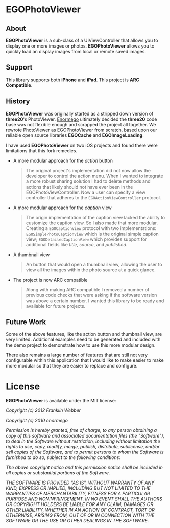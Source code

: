 # EGOPhotoViewer

## About

**EGOPhotoViewer** is a sub-class of a UIViewController that allows you to 
display one or more images or photos. **EGOPhotoViewer** allows you to quickly
load an display images from local or remote saved images.

## Support

This library supports both __iPhone__ and __iPad__. This project is __ARC Compatible__.

## History

**EGOPhotoViewer** was originally started as a stripped down version of
**three20**'s PhotoViewer. [Enormego](http://enormego.com/) ultimately decided
the **three20** code base was not flexible enough and scrapped the project all
together. We rewrote PhotoViewer as EGOPhotoViewer from scratch, based upon our
reliable open source libraries **EGOCache** and **EGOImageLoading**.

I have used **EGOPhotoViewer** on two iOS projects and found there were
limitations that this fork remedies.

* A more modular approach for the _action_ button

    > The original project's implementation did not now allow the developer to 
      control the action menu. When I wanted to integrate a more robust sharing
      solution I had to delete methods and actions that likely should not have
      ever been in the EGOPhotoViewController. Now a user can specify a view
      controller that adheres to the `EGOActionViewController` protocol.

* A more modular approach for the _caption_ view

    > The origin implementation of the caption view lacked the ability to
    customize the caption view. So I also made that more modular. Creating a
    `EGOCaptionView` protocol with two implementations: 
    `EGOSimplePhotoCaptionView` which is the original simple caption view; 
    `EGODetailedCaptionView` which provides support for additional fields
    like _title_, _source_, and _published_.

* A thumbnail view

    > An button that would open a thumbnail view, allowing the user to view
    all the images within the photo source at a quick glance.
    
* The project is now ARC compatible

    > Along with making ARC compatible I removed a number of previous code
    checks that were asking if the software version was above a certain number.
    I wanted this library to be ready and available for future projects.
    

## Future Work

Some of the above features, like the action button and thumbnail view, are very
limited. Additional examples need to be generated and included with the demo
project to demonstrate how to use this more modular design.

There also remains a large number of features that are still not very 
configurable within this application that I would like to make easier to make 
more modular so that they are easier to replace and configure.

# License

**EGOPhotoViewer** is available under the MIT license:

*Copyright (c) 2012 Franklin Webber*

*Copyright (c) 2010 enormego*

*Permission is hereby granted, free of charge, to any person obtaining a copy*
*of this software and associated documentation files (the "Software"), to deal*
*in the Software without restriction, including without limitation the rights*
*to use, copy, modify, merge, publish, distribute, sublicense, and/or sell*
*copies of the Software, and to permit persons to whom the Software is*
*furnished to do so, subject to the following conditions:*

*The above copyright notice and this permission notice shall be included in*
*all copies or substantial portions of the Software.*

*THE SOFTWARE IS PROVIDED "AS IS", WITHOUT WARRANTY OF ANY KIND, EXPRESS OR*
*IMPLIED, INCLUDING BUT NOT LIMITED TO THE WARRANTIES OF MERCHANTABILITY,*
*FITNESS FOR A PARTICULAR PURPOSE AND NONINFRINGEMENT. IN NO EVENT SHALL THE*
*AUTHORS OR COPYRIGHT HOLDERS BE LIABLE FOR ANY CLAIM, DAMAGES OR OTHER*
*LIABILITY, WHETHER IN AN ACTION OF CONTRACT, TORT OR OTHERWISE, ARISING FROM,*
*OUT OF OR IN CONNECTION WITH THE SOFTWARE OR THE USE OR OTHER DEALINGS IN*
*THE SOFTWARE.*